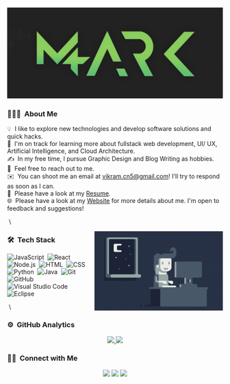![Vikram Banner](https://raw.githubusercontent.com/vikramacn5/vikramacn5/master/assets/mark4-banner.jpeg)

### 👨🏻‍💻 &nbsp;About Me

💡 &nbsp;I like to explore new technologies and develop software solutions and quick hacks.\
🌱 &nbsp;I'm on track for learning more about fullstack web development, UI/ UX, Artificial Intelligence, and Cloud Architecture.\
✍️ &nbsp;In my free time, I pursue Graphic Design and Blog Writing as hobbies.\
💬 &nbsp;Feel free to reach out to me.\
✉️ &nbsp;You can shoot me an email at vikram.cn5@gmail.com! I'll try to respond as soon as I can.\
📄 &nbsp;Please have a look at my [Resume](https://mark4.netlify.app/img/resume.pdf).\
🌐 &nbsp;Please have a look at my [Website](https://mark4.netlify.app) for more details about me. I'm open to feedback and suggestions!

&nbsp;\

<img alt="Night Coding" src="https://raw.githubusercontent.com/vikramacn5/vikramacn5/master/assets/Night-Coding.gif" align="right"/>

### 🛠 &nbsp;Tech Stack

![JavaScript](https://img.shields.io/badge/-JavaScript-05122A?style=flat&logo=javascript)&nbsp;
![React](https://img.shields.io/badge/-React-05122A?style=flat&logo=react)&nbsp;
![Node.js](https://img.shields.io/badge/-Node.js-05122A?style=flat&logo=node.js)&nbsp;
![HTML](https://img.shields.io/badge/-HTML-05122A?style=flat&logo=HTML5)&nbsp;
![CSS](https://img.shields.io/badge/-CSS-05122A?style=flat&logo=CSS3&logoColor=1572B6)\
![Python](https://img.shields.io/badge/-Python-05122A?style=flat&logo=python)&nbsp;
![Java](https://img.shields.io/badge/-Java-05122A?style=flat&logo=Java&logoColor=FFA518)&nbsp;
![Git](https://img.shields.io/badge/-Git-05122A?style=flat&logo=git)&nbsp;
![GitHub](https://img.shields.io/badge/-GitHub-05122A?style=flat&logo=github)\
![Visual Studio Code](https://img.shields.io/badge/-Visual%20Studio%20Code-05122A?style=flat&logo=visual-studio-code&logoColor=007ACC)&nbsp;
![Eclipse](https://img.shields.io/badge/-Eclipse-05122A?style=flat&logo=eclipse-ide&logoColor=2C2255)

&nbsp;\

### ⚙️ &nbsp;GitHub Analytics

<p align="center">
<a href="https://github.com/vikramacn5">
  <img height="180em" src="https://github-readme-stats-eight-theta.vercel.app/api?username=vikramacn5&show_icons=true&theme=algolia&include_all_commits=true&count_private=true"/>
  <img height="180em" src="https://github-readme-stats-eight-theta.vercel.app/api/top-langs/?username=vikramacn5&layout=compact&langs_count=8&theme=algolia"/>
</a>
</p>

### 🤝🏻 &nbsp;Connect with Me

<p align="center">
<a href="https://mark4.netlify.app"><img src="https://img.shields.io/badge/-mark4-3423A6?style=flat&logo=Google-Chrome&logoColor=white"/></a>
<a href="https://linkedin.com/in/vikram-nagarajan-0b9b01189"><img src="https://img.shields.io/badge/-vikram%20nagarajan-0b9b01189?style=flat&logo=Linkedin&logoColor=white"/></a>
<a href="mailto:vikram.cn5@gmail.com"><img src="https://img.shields.io/badge/-vikram.cn5@gmail.com-D14836?style=flat&logo=Gmail&logoColor=white"/></a>
</p>
